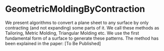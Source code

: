 # GeometricMoldingByContraction
We present algorithms to convert a plane sheet to any surface by only contracting (and not expanding) some parts of it. We call these methods as Tailoring, Metric Molding, Triangular Molding etc. We use the first fundamental form of a surface to generate these patterns. The method has been explained in the paper: [To Be Published]
